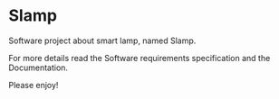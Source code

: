 # Slamp
Software project about smart lamp, named Slamp.

For more details read the Software requirements specification and the Documentation.

Please enjoy!
